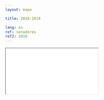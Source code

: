 ```yaml
---
layout: mapa

title: 2010-2014

lang: es
ref: senadores
ref2: 2010
---
```


<div>
<iframe class="mapa-iframe" src="../../repo_mapas/output/legislaturas/1989-presente/2010-2014_Senadores.html"></iframe>
</div>

